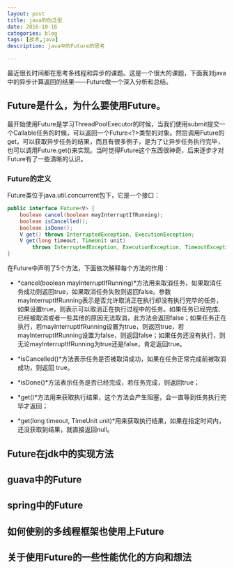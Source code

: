 ```yaml
---
layout: post
title: java的伪泛型
date: 2016-10-16
categories: blog
tags: [技术,java]
description: java中的Future的思考

---
```


最近很长时间都在思考多线程和异步的课题。这是一个很大的课题，下面我对java中的异步计算返回的结果——Future做一个深入分析和总结。

## Future是什么，为什么要使用Future。

最开始使用Future是学习ThreadPoolExecutor的时候，当我们使用submit提交一个Callable任务的时候，可以返回一个Future<?>类型的对象。然后调用Future的get，可以获取异步任务的结果，而且有很多例子，是为了让异步任务执行完毕，也可以调用Future.get()来实现。当时觉得Future这个东西很神奇，后来逐步才对Future有了一些清晰的认识。

### Future的定义

Future类位于java.util.concurrent包下，它是一个接口：

```java
public interface Future<V> {
    boolean cancel(boolean mayInterruptIfRunning);
    boolean isCancelled();
    boolean isDone();
    V get() throws InterruptedException, ExecutionException;
    V get(long timeout, TimeUnit unit)
        throws InterruptedException, ExecutionException, TimeoutException;
}
```

在Future中声明了5个方法，下面依次解释每个方法的作用：

- *cancel(boolean mayInterruptIfRunning)*方法用来取消任务，如果取消任务成功则返回true，如果取消任务失败则返回false。参数mayInterruptIfRunning表示是否允许取消正在执行却没有执行完毕的任务，如果设置true，则表示可以取消正在执行过程中的任务。如果任务已经完成、已经被取消或者一些其他的原因无法取消，此方法会返回false；如果任务正在执行，若mayInterruptIfRunning设置为true，则返回true，若mayInterruptIfRunning设置为false，则返回false；如果任务还没有执行，则无论mayInterruptIfRunning为true还是false，肯定返回true。

- *isCancelled()*方法表示任务是否被取消成功，如果在任务正常完成前被取消成功，则返回 true。

- *isDone()*方法表示任务是否已经完成，若任务完成，则返回true；

- *get()*方法用来获取执行结果，这个方法会产生阻塞，会一直等到任务执行完毕才返回；

- *get(long timeout, TimeUnit unit)*用来获取执行结果，如果在指定时间内，还没获取到结果，就直接返回null。

## Future在jdk中的实现方法

## guava中的Future

## spring中的Future

## 如何使别的多线程框架也使用上Future

## 关于使用Future的一些性能优化的方向和想法